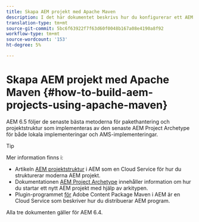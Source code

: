 ```yaml
---
title: Skapa AEM projekt med Apache Maven
description: I det här dokumentet beskrivs hur du konfigurerar ett AEM baserat på Apache Maven
translation-type: tm+mt
source-git-commit: 5bc6f63922f7f63d60f0048b167a08e4190a8f92
workflow-type: tm+mt
source-wordcount: '153'
ht-degree: 5%

---
```



# Skapa AEM projekt med Apache Maven {#how-to-build-aem-projects-using-apache-maven}

AEM 6.5 följer de senaste bästa metoderna för pakethantering och projektstruktur som implementeras av den senaste AEM Project Archetype för både lokala implementeringar och AMS-implementeringar.

>[!TIP]
>
>Mer information finns i:
>
>* Artikeln [AEM projektstruktur](https://docs.adobe.com/content/help/en/experience-manager-cloud-service/implementing/developing/aem-project-content-package-structure.html) i AEM som en Cloud Service för hur du strukturerar moderna AEM projekt.
>* Dokumentationen [AEM Project Archetype](https://docs.adobe.com/content/help/en/experience-manager-core-components/using/developing/archetype/overview.html) innehåller information om hur du startar ett nytt AEM projekt med hjälp av arkitypen.
>* Plugin-programmet [för](https://experienceleague.adobe.com/docs/experience-manager-cloud-service/implementing/developer-tools/maven-plugin.html?lang=en#developer-tools) Adobe Content Package Maven i AEM är en Cloud Service som beskriver hur du distribuerar AEM program.

>
>
Alla tre dokumenten gäller för AEM 6.4.
